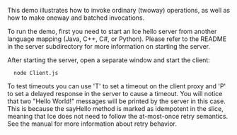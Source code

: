 This demo illustrates how to invoke ordinary (twoway) operations, as
well as how to make oneway and batched invocations.

To run the demo, first you need to start an Ice hello server from
another language mapping (Java, C++, C#, or Python). Please refer to
the README in the server subdirectory for more information on starting
the server.

After starting the server, open a separate window and start the
client:

      node Client.js

To test timeouts you can use 'T' to set a timeout on the client proxy
and 'P' to set a delayed response in the server to cause a timeout.
You will notice that two "Hello World!" messages will be printed by
the server in this case. This is because the sayHello method is marked
as idempotent in the slice, meaning that Ice does not need to follow
the at-most-once retry semantics. See the manual for more information
about retry behavior.
